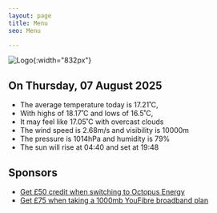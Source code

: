 ```yaml
---
layout: page
title: Menu
seo: Menu

---
```


![Logo](/images/logo.jpg){:width="832px"}

<!-- weather_marker starts -->
## On Thursday, 07 August 2025

- The average temperature today is 17.21˚C,
- With highs of 18.17˚C and lows of 16.5˚C,
- It may feel like 17.05˚C with overcast clouds
- The wind speed is 2.68m/s and visibility is 10000m
- The pressure is 1014hPa and humidity is 79%
- The sun will rise at 04:40 and set at 19:48

<!-- weather_marker ends -->

## Sponsors

- [Get £50 credit when switching to Octopus Energy](https://bit.ly/3oD1nnS)
- [Get £75 when taking a 1000mb YouFibre broadband plan](https://aklam.io/91zWhU?)
